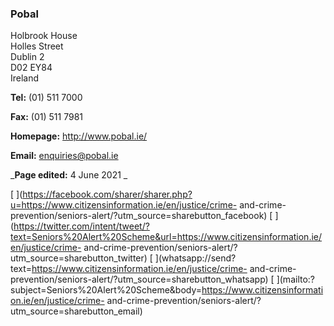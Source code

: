 ###  Pobal

Holbrook House  
Holles Street  
Dublin 2  
D02 EY84  
Ireland

**Tel:** (01) 511 7000

**Fax:** (01) 511 7981

**Homepage:** [ http://www.pobal.ie/ ](http://www.pobal.ie/)

**Email:** [ enquiries@pobal.ie ](mailto:enquiries@pobal.ie)

_**Page edited:** 4 June 2021 _

[
](https://facebook.com/sharer/sharer.php?u=https://www.citizensinformation.ie/en/justice/crime-
and-crime-prevention/seniors-alert/?utm_source=sharebutton_facebook) [
](https://twitter.com/intent/tweet/?text=Seniors%20Alert%20Scheme&url=https://www.citizensinformation.ie/en/justice/crime-
and-crime-prevention/seniors-alert/?utm_source=sharebutton_twitter) [
](whatsapp://send?text=https://www.citizensinformation.ie/en/justice/crime-
and-crime-prevention/seniors-alert/?utm_source=sharebutton_whatsapp) [
](mailto:?subject=Seniors%20Alert%20Scheme&body=https://www.citizensinformation.ie/en/justice/crime-
and-crime-prevention/seniors-alert/?utm_source=sharebutton_email) [
](javascript:void\(0\))

